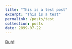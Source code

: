 ```yaml
---
title: "This is a test post"
excerpt: "This is a test"
permalink: /posts/test
collection: posts
date: 2099-07-22
---
```


Buh!